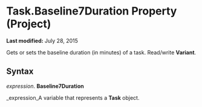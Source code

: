 
# Task.Baseline7Duration Property (Project)

 **Last modified:** July 28, 2015

Gets or sets the baseline duration (in minutes) of a task. Read/write  **Variant**.

## Syntax

 _expression_. **Baseline7Duration**

 _expression_A variable that represents a  **Task** object.

